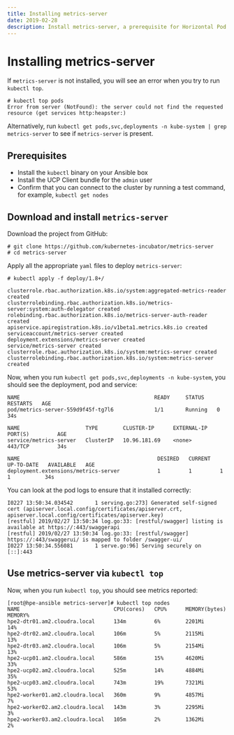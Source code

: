 ```yaml
---
title: Installing metrics-server
date: 2019-02-28
description: Install metrics-server, a prerequisite for Horizontal Pod Autoscaling
---
```


# Installing metrics-server

If `metrics-server` is not installed, you will see an error when you try to run  `kubectl top`.

```
# kubectl top pods
Error from server (NotFound): the server could not find the requested resource (get services http:heapster:)
```

Alternatively, run `kubectl get pods,svc,deployments -n kube-system | grep metrics-server` to see if `metrics-server` is present.

## Prerequisites

-   Install the `kubectl` binary on your Ansible box
-   Install the UCP Client bundle for the `admin` user
-   Confirm that you can connect to the cluster by running a test command, for example, `kubectl get nodes`




## Download and install `metrics-server`

Download the project from GitHub:

```
# git clone https://github.com/kubernetes-incubator/metrics-server
# cd metrics-server
```

Apply all the appropriate `yaml` files to deploy `metrics-server`:

```
# kubectl apply -f deploy/1.8+/

clusterrole.rbac.authorization.k8s.io/system:aggregated-metrics-reader created
clusterrolebinding.rbac.authorization.k8s.io/metrics-server:system:auth-delegator created
rolebinding.rbac.authorization.k8s.io/metrics-server-auth-reader created
apiservice.apiregistration.k8s.io/v1beta1.metrics.k8s.io created
serviceaccount/metrics-server created
deployment.extensions/metrics-server created
service/metrics-server created
clusterrole.rbac.authorization.k8s.io/system:metrics-server created
clusterrolebinding.rbac.authorization.k8s.io/system:metrics-server created
```

Now, when you run `kubectl get pods,svc,deployments -n kube-system`, you should see the deployment, pod and service:

```
NAME                                           READY     STATUS    RESTARTS   AGE
pod/metrics-server-559d9f45f-tg7l6             1/1       Running   0          34s

NAME                     TYPE        CLUSTER-IP      EXTERNAL-IP   PORT(S)         AGE
service/metrics-server   ClusterIP   10.96.181.69    <none>        443/TCP         34s

NAME                                            DESIRED   CURRENT   UP-TO-DATE   AVAILABLE   AGE
deployment.extensions/metrics-server            1         1         1            1           34s
```

You can look at the pod logs to ensure that it installed correctly:

```
I0227 13:50:34.034542       1 serving.go:273] Generated self-signed cert (apiserver.local.config/certificates/apiserver.crt, apiserver.local.config/certificates/apiserver.key)
[restful] 2019/02/27 13:50:34 log.go:33: [restful/swagger] listing is available at https://:443/swaggerapi
[restful] 2019/02/27 13:50:34 log.go:33: [restful/swagger] https://:443/swaggerui/ is mapped to folder /swagger-ui/
I0227 13:50:34.556081       1 serve.go:96] Serving securely on [::]:443
```

## Use metrics-server via `kubectl top`

Now, when you run `kubectl top`, you should see metrics reported:

```
[root@hpe-ansible metrics-server]# kubectl top nodes
NAME                              CPU(cores)   CPU%      MEMORY(bytes)   MEMORY%
hpe2-dtr01.am2.cloudra.local      134m         6%        2201Mi          14%
hpe2-dtr02.am2.cloudra.local      106m         5%        2115Mi          13%
hpe2-dtr03.am2.cloudra.local      106m         5%        2154Mi          13%
hpe2-ucp01.am2.cloudra.local      586m         15%       4620Mi          33%
hpe2-ucp02.am2.cloudra.local      525m         14%       4884Mi          35%
hpe2-ucp03.am2.cloudra.local      743m         19%       7321Mi          53%
hpe2-worker01.am2.cloudra.local   360m         9%        4857Mi          7%
hpe2-worker02.am2.cloudra.local   143m         3%        2295Mi          3%
hpe2-worker03.am2.cloudra.local   105m         2%        1362Mi          2%
```

